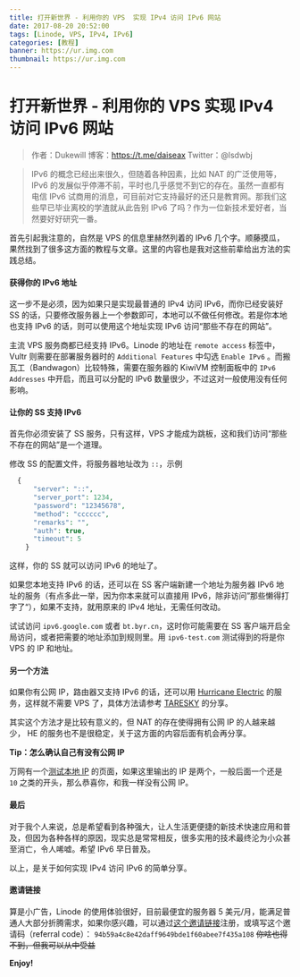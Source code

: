 ```yaml
---
title: 打开新世界 - 利用你的 VPS  实现 IPv4 访问 IPv6 网站
date: 2017-08-20 20:52:00
tags: [Linode, VPS, IPv4, IPv6]
categories: [教程]
banner: https://ur.img.com
thumbnail: https://ur.img.com
---
```


# 打开新世界 - 利用你的 VPS  实现 IPv4 访问 IPv6 网站

> 作者：Dukewill 博客：https://t.me/daiseax Twitter：@lsdwbj

> IPv6 的概念已经出来很久，但随着各种因素，比如 NAT 的广泛使用等，IPv6 的发展似乎停滞不前，平时也几乎感觉不到它的存在。虽然一直都有电信 IPv6 试商用的消息，可目前对它支持最好的还只是教育网。那我们这些早已毕业离校的学渣就从此告别 IPv6 了吗？作为一位新技术爱好者，当然要好好研究一番。<!--more-->

首先引起我注意的，自然是 VPS 的信息里赫然列着的 IPv6 几个字。顺藤摸瓜，果然找到了很多这方面的教程与文章。这里的内容也是我对这些前辈给出方法的实践总结。

#### 获得你的 IPv6 地址

这一步不是必须，因为如果只是实现最普通的 IPv4 访问 IPv6，而你已经安装好 SS 的话，只要修改服务器上一个参数即可，本地可以不做任何修改。若是你本地也支持 IPv6 的话，则可以使用这个地址实现 IPv6 访问“那些不存在的网站”。

主流 VPS 服务商都已经支持 IPv6。Linode 的地址在 `remote access` 标签中，Vultr 则需要在部署服务器时的 `Additional Features` 中勾选 `Enable IPv6` 。而搬瓦工（Bandwagon）比较特殊，需要在服务器的 KiwiVM 控制面板中的 `IPv6 Addresses` 中开启，而且可以分配的 IPv6 数量很少，不过这对一般使用没有任何影响。

#### 让你的 SS 支持 IPv6

首先你必须安装了 SS 服务，只有这样，VPS 才能成为跳板，这和我们访问“那些不存在的网站”是一个道理。

修改 SS 的配置文件，将服务器地址改为 `::`，示例

```php
  {
      "server": "::",
      "server_port": 1234,
      "password": "12345678",
      "method": "cccccc",
      "remarks": "",
      "auth": true,
      "timeout": 5
    }
```

这样，你的 SS 就可以访问 IPv6 的地址了。

如果您本地支持 IPv6 的话，还可以在 SS 客户端新建一个地址为服务器 IPv6 地址的服务（有点多此一举，因为你本来就可以直接用 IPv6，除非访问”那些懒得打字了“），如果不支持，就用原来的 IPv4 地址，无需任何改动。

试试访问 `ipv6.google.com` 或者 `bt.byr.cn`，这时你可能需要在 SS 客户端开启全局访问，或者把需要的地址添加到规则里。用 `ipv6-test.com` 测试得到的将是你 VPS 的 IP 和地址。

#### 另一个方法

如果你有公网 IP，路由器又支持 IPv6 的话，还可以用 [Hurricane Electric](http://he.net/ "Hurricane Electric") 的服务，这样就不需要 VPS 了，具体方法请参考 [TARESKY](https://taresky.com/post/ipv6 "TARESKY") 的分享。

其实这个方法才是比较有意义的，但 NAT 的存在使得拥有公网 IP 的人越来越少， HE 的服务也不是很稳定，关于这方面的内容后面有机会再分享。

**Tip：怎么确认自己有没有公网 IP**

万网有一个[测试本地 IP](http://www.net.cn/static/customercare/yourip.asp "测试本地 IP") 的页面，如果这里输出的 IP 是两个，一般后面一个还是 `10` 之类的开头，那么恭喜你，和我一样没有公网 IP。

#### 最后

对于我个人来说，总是希望看到各种强大，让人生活更便捷的新技术快速应用和普及，但因为各种各样的原因，现实总是常常相反，很多实用的技术最终沦为小众甚至消亡，令人唏嘘。希望 IPv6 早日普及。

以上，是关于如何实现 IPv4 访问 IPv6 的简单分享。

#### 邀请链接
算是小广告，Linode 的使用体验很好，目前最便宜的服务器 5 美元/月，能满足普通人大部分折腾需求，如果你感兴趣，可以通过[这个邀请链接](https://www.linode.com/?r=94b59a4c8e42daff9649bde1f60abee7f435a108 "这个邀请链接")注册，或填写这个邀请码（referral code）：
`94b59a4c8e42daff9649bde1f60abee7f435a108`
~~你啥也得不到，但我可以从中受益~~

**Enjoy!**
